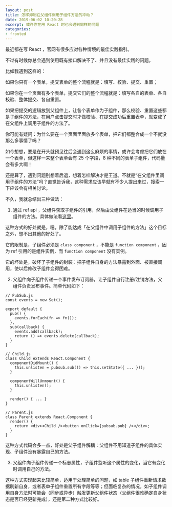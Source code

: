 ```yaml
---
layout: post
title: 怎样抑制在父组件调用子组件方法的冲动？
date: 2019-06-02 10:20:28
excerpt: 或许你在用 React 时也会遇到同样的问题
categories: 
- fronted
---
```


最近都在写 React ，官网有很多应对各种情境的最佳实践指引。

不过有时候你总会遇到使用既有接口解决不了、并且没有最佳实践的问题。

比如我遇到这样的：

如果你只有一个表单，提交表单的整个流程就是：填写、校验、提交、重置；

如果你在一个页面有多个表单，提交它们的整个流程就是：填写各自的表单、各自校验、整体提交、各自重置。

如果把提交的逻辑放到父组件上，让各个表单作为子组件，那么校验、重置这些都是子组件的方法，在用户点击提交时才做校验、在提交成功后重置表单，就变成了在父组件上调用子组件的方法了。

你可能有疑问：为什么要在一个页面里面放多个表单，把它们都整合成一个不就没那么多事情了吗？

如今想想，要是在开头就预见往后会遇到这么麻烦的事情，或许会考虑把它们放在一个表单，但这样一来整个表单会有 25 个字段，8 种不同的表单子组件，代码量会有多大啊！

还是算了，遇到问题别想着后退，想着怎样解决才是王道。不就是“在父组件里调用子组件的方法”吗？直觉告诉我，这种需求应该早就有不少人提出来过，搜索一下应该会有相关讨论。

不久，我就总结出三种做法：

1. 通过 ref api ，父组件获取子组件的引用，然后由父组件在适当的时候调用子组件的方法。具体做法看[这里](https://reactjs.org/docs/refs-and-the-dom.html#adding-a-ref-to-a-class-component)。

这种方式的好处就是，嗯，除了能达成「在父组件中调用子组件的方法」这个目标之外，想不出其他的好处了。

它的限制是，子组件必须是 `class component` ，不能是 `function component` ，因为 ref 引用的是组件实例，而 `function component` 没有实例。

它的坏处是，破坏了子组件的封装：把子组件自身的方法暴露到外面、被直接调用，使以后修改子组件变得困难。

2. 父组件向子组件传递一个事件发布订阅器，让子组件自行注册/注销方法，父组件负责发布事件。简单代码如下：

```
// PubSub.js
const events = new Set();

export default {
  pub() {
    events.forEach(fn => fn());
  },
  sub(callback) {
    events.add(callback);
    return () => events.delete(callback);
  }
}

// Child.js
class Child extends React.Component {
  componentDidMount() {
    this.unlisten = pubsub.sub(() => this.setState({ ... }));
  }

  componentWillUnmount() {
    this.unlisten();
  }

  render() { ... }
}

// Parent.js
class Parent extends React.Component {
  render() {
    return <div><Child /><button onClick={pubsub.pub} /></div>;
  }
}
```

这种方式代码会多一点，好处是父子组件解耦：父组件不用知道子组件的具体实现、子组件没有暴露自己的方法。

3. 父组件向子组件传递一个标志属性，子组件监听这个属性的变化，当它有变化时调用自己的方法。

这种方式实现起来比较简单，适用于处理简单的问题，如 table 子组件重新请求数据刷新自身，或者表单子组件重置所有字段等等；但面临复杂的情况，如子组件调用自身方法时可能会（同步或异步）触发更新父组件状态（父组件很难确定自身状态是否已经更新完成），还是第二种方式比较好。

